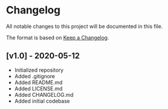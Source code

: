 # Changelog

All notable changes to this project will be documented in this file.

The format is based on [Keep a Changelog](https://keepachangelog.com/en/1.0.0/).

## [v1.0] - 2020-05-12

- Initialized repository
- Added .gitignore
- Added README.md
- Added LICENSE.md
- Added CHANGELOG.md
- Added initial codebase
